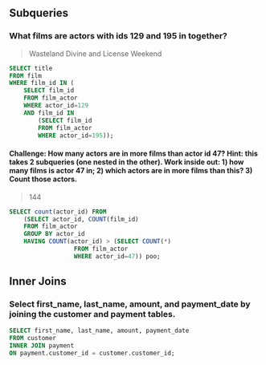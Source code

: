 ## Subqueries

### What films are actors with ids 129 and 195 in together?

> Wasteland Divine and License Weekend

``` sql
SELECT title 
FROM film 
WHERE film_id IN (
	SELECT film_id 
	FROM film_actor 
	WHERE actor_id=129
	AND film_id IN 
		(SELECT film_id 
		FROM film_actor 
		WHERE actor_id=195));
```


#### Challenge: How many actors are in more films than actor id 47? Hint: this takes 2 subqueries (one nested in the other). Work inside out: 1) how many films is actor 47 in; 2) which actors are in more films than this? 3) Count those actors.

> 144

``` sql 
SELECT count(actor_id) FROM 
	(SELECT actor_id, COUNT(film_id)
	FROM film_actor 
	GROUP BY actor_id
	HAVING COUNT(actor_id) > (SELECT COUNT(*)
				  FROM film_actor 
				  WHERE actor_id=47)) poo;
```


## Inner Joins 

### Select first_name, last_name, amount, and payment_date by joining the customer and payment tables. 

``` sql
SELECT first_name, last_name, amount, payment_date 
FROM customer 
INNER JOIN payment
ON payment.customer_id = customer.customer_id;
```
